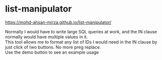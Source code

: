 # list-manipulator
https://mohd-ahsan-mirza.github.io/list-manipulator/

Normally I would have to write large SQL queries at work, and the IN clause normally would have multiple values in it.<br/>
This tool allows me to format any list of IDs I would need in the IN clause by just click of two buttons. No more preg replace.<br/>
Use the demo button to see an example usage


